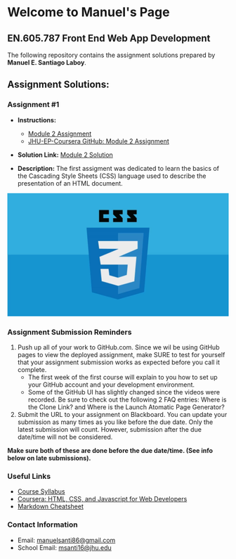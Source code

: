 # Welcome to Manuel's Page

## EN.605.787 Front End Web App Development

The following repository contains the assignment solutions prepared by **Manuel E. Santiago Laboy**.

## Assignment Solutions:
### Assignment #1

- **Instructions:**
   - [Module 2 Assignment](https://ychaikin.github.io/jhu-ajax-course/Module2)
   - [JHU-EP-Coursera GitHub: Module 2 Assignment](https://github.com/jhu-ep-coursera/fullstack-course4/blob/master/assignments/assignment2/Assignment-2.md)
   
- **Solution Link:** [Module 2 Solution](https://manuelsanti1986.github.io/jhu-front-end-dev/module2-solution)
  
- **Description:** The first assigment was dedicated to learn the basics of the Cascading Style Sheets (CSS) language used to describe the presentation of an HTML document.


![alt text](./module2-solution/assets/css-1200x667.webp "CSS is Cool")


### Assignment Submission Reminders

1. Push up all of your work to GitHub.com. Since we wil be using GitHub pages to view the deployed assignment, make SURE to test for yourself that your assignment submission works as expected before you call it complete.
    - The first week of the first course will explain to you how to set up your GitHub account and your development environment.
    - Some of the GitHub UI has slightly changed since the videos were recorded. Be sure to check out the following 2 FAQ entries: Where is the Clone Link? and Where is the Launch Atomatic Page Generator?
2. Submit the URL to your assignment on Blackboard. You can update your submission as many times as you like before the due date. Only the latest submission will count. However, submission after the due date/time will not be considered.

**Make sure both of these are done before the due date/time. (See info below on late submissions).**


### Useful Links
- [Course Syllabus](https://ychaikin.github.io/jhu-ajax-course/Syllabus)
- [Coursera: HTML, CSS, and Javascript for Web Developers](https://www.coursera.org/learn/html-css-javascript-for-web-developers/home/welcome)
- [Markdown Cheatsheet](https://github.com/adam-p/markdown-here/wiki/Markdown-Cheatsheet)



### Contact Information

- Email: manuelsanti86@gmail.com
- School Email: msanti16@jhu.edu

